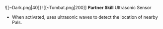
![[~Dark.png|40]]
![[~Tombat.png|200]]
**Partner Skill**
Ultrasonic Sensor
- When activated, uses ultrasonic waves to detect the location of nearby Pals.